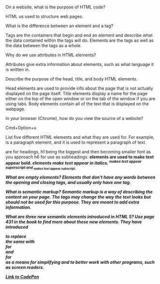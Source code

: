 On a website, what is the purpose of HTML code?

HTML us used to structure web pages.

What is the difference between an element and a tag?

Tags are the containers that begin and end an element and describe what the data contained within the tags will do. Elements are the tags as well as the data between the tags as a whole.

Why do we use attributes in HTML elements?

Attributes give extra information about elements, such as what language it is written in.

Describe the purpose of the head, title, and body HTML elements.

Head elements are used to provide info about the page that is not actually displayed on the page itself. Title elements display a name for the page either on the top of the open window or on the tab of the window if you are using tabs. Body elements contain all of the text that is displayed on the webpage.

In your browser (Chrome), how do you view the source of a website?

Cmd+Option+u

List five different HTML elements and what they are used for. For example, <!-- <p></p> -->is a paragraph element, and it is used to represent a paragraph of text.

 <h1-6> are for headings, h1 being the biggest and then becoming smaller font as you approach h6 for use as subheadings. <b> elements are used to make text appear bold. <i> elements make text appear in italics. <sup> makes text appear superscript and <sub> makes text appear subscript.

What are empty elements?
Elements that don't have any words between the opening and closing tags, and usually only have one tag.

What is semantic markup?
Semantic markup is a way of describing the content on your page. The tags may change the way the text looks but should not be used for this purpose. They are meant to add extra information.

What are three new semantic elements introduced in HTML 5? Use page 431 in the book to find more about these new elements.
They have introduced <article> to replace <div class="article"> the same with <nav> for <div id="nav"> and <aside> for <div id="sidebar"> as a means for simplifying and to better work with other programs, such as screen readers.

<b><a href="https://codepen.io/pjanks/pen/WNeJEwX">Link to CodePen</a></b>
